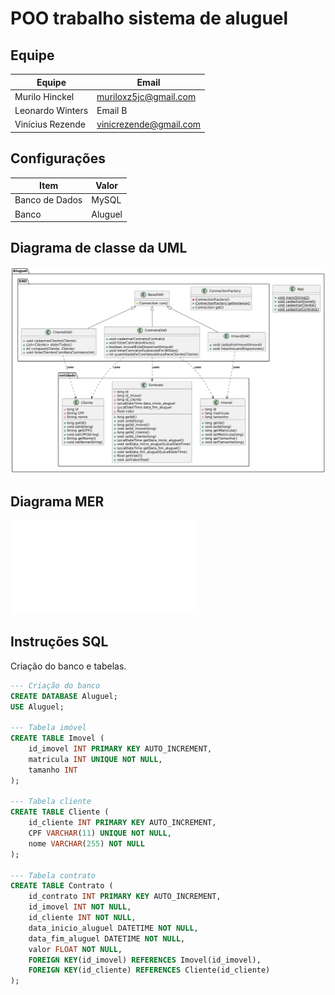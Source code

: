 # POO trabalho sistema de aluguel

## Equipe

| Equipe            | Email                   |
|-------------------|-------------------------|
| Murilo Hinckel    | muriloxz5jc@gmail.com   |
| Leonardo Winters  | Email B                 |
| Vinícius Rezende  | vinicrezende@gmail.com  |

## Configurações

| Item           | Valor     |
|----------------|-----------|
| Banco de Dados | MySQL     |
| Banco          | Aluguel   |

## Diagrama de classe da UML

![Diagrama de classe](/DiagramaClassesUML.png)

## Diagrama MER

![MER](/DiagramaMER.pdf)

## Instruções SQL

Criação do banco e tabelas.
```SQL
--- Criação do banco
CREATE DATABASE Aluguel;
USE Aluguel;

--- Tabela imóvel
CREATE TABLE Imovel (
	id_imovel INT PRIMARY KEY AUTO_INCREMENT,
	matricula INT UNIQUE NOT NULL,
    tamanho INT
);

--- Tabela cliente
CREATE TABLE Cliente (
	id_cliente INT PRIMARY KEY AUTO_INCREMENT,
	CPF VARCHAR(11) UNIQUE NOT NULL,
	nome VARCHAR(255) NOT NULL
);

--- Tabela contrato
CREATE TABLE Contrato (
	id_contrato INT PRIMARY KEY AUTO_INCREMENT,
    id_imovel INT NOT NULL,
    id_cliente INT NOT NULL,
    data_inicio_aluguel DATETIME NOT NULL,
    data_fim_aluguel DATETIME NOT NULL,
    valor FLOAT NOT NULL,
    FOREIGN KEY(id_imovel) REFERENCES Imovel(id_imovel),
    FOREIGN KEY(id_cliente) REFERENCES Cliente(id_cliente)
);
```